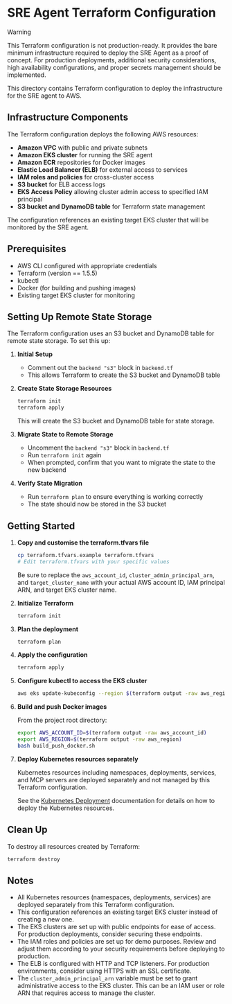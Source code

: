 # SRE Agent Terraform Configuration

> [!WARNING]
> This Terraform configuration is not production-ready. It provides the bare minimum infrastructure required to deploy the SRE Agent as a proof of concept. For production deployments, additional security considerations, high availability configurations, and proper secrets management should be implemented.

This directory contains Terraform configuration to deploy the infrastructure for the SRE agent to AWS.

## Infrastructure Components

The Terraform configuration deploys the following AWS resources:

- **Amazon VPC** with public and private subnets
- **Amazon EKS cluster** for running the SRE agent
- **Amazon ECR** repositories for Docker images
- **Elastic Load Balancer (ELB)** for external access to services
- **IAM roles and policies** for cross-cluster access
- **S3 bucket** for ELB access logs
- **EKS Access Policy** allowing cluster admin access to specified IAM principal
- **S3 bucket and DynamoDB table** for Terraform state management

The configuration references an existing target EKS cluster that will be monitored by the SRE agent.

## Prerequisites

- AWS CLI configured with appropriate credentials
- Terraform (version == 1.5.5)
- kubectl
- Docker (for building and pushing images)
- Existing target EKS cluster for monitoring

## Setting Up Remote State Storage

The Terraform configuration uses an S3 bucket and DynamoDB table for remote state storage. To set this up:

1. **Initial Setup**
   - Comment out the `backend "s3"` block in `backend.tf`
   - This allows Terraform to create the S3 bucket and DynamoDB table

2. **Create State Storage Resources**
   ```bash
   terraform init
   terraform apply
   ```
   This will create the S3 bucket and DynamoDB table for state storage.

3. **Migrate State to Remote Storage**
   - Uncomment the `backend "s3"` block in `backend.tf`
   - Run `terraform init` again
   - When prompted, confirm that you want to migrate the state to the new backend

4. **Verify State Migration**
   - Run `terraform plan` to ensure everything is working correctly
   - The state should now be stored in the S3 bucket

## Getting Started

1. **Copy and customise the terraform.tfvars file**

   ```bash
   cp terraform.tfvars.example terraform.tfvars
   # Edit terraform.tfvars with your specific values
   ```

   Be sure to replace the `aws_account_id`, `cluster_admin_principal_arn`, and `target_cluster_name` with your actual AWS account ID, IAM principal ARN, and target EKS cluster name.

2. **Initialize Terraform**

   ```bash
   terraform init
   ```

3. **Plan the deployment**

   ```bash
   terraform plan
   ```

4. **Apply the configuration**

   ```bash
   terraform apply
   ```

5. **Configure kubectl to access the EKS cluster**

   ```bash
   aws eks update-kubeconfig --region $(terraform output -raw aws_region) --name $(terraform output -raw eks_cluster_name)
   ```

6. **Build and push Docker images**

   From the project root directory:

   ```bash
   export AWS_ACCOUNT_ID=$(terraform output -raw aws_account_id)
   export AWS_REGION=$(terraform output -raw aws_region)
   bash build_push_docker.sh
   ```

7. **Deploy Kubernetes resources separately**

   Kubernetes resources including namespaces, deployments, services, and MCP servers are deployed separately and not managed by this Terraform configuration.

   See the [Kubernetes Deployment](../docs/kubernetes-deployment.md) documentation for details on how to deploy the Kubernetes resources.

## Clean Up

To destroy all resources created by Terraform:

```bash
terraform destroy
```

## Notes

- All Kubernetes resources (namespaces, deployments, services) are deployed separately from this Terraform configuration.
- This configuration references an existing target EKS cluster instead of creating a new one.
- The EKS clusters are set up with public endpoints for ease of access. For production deployments, consider securing these endpoints.
- The IAM roles and policies are set up for demo purposes. Review and adjust them according to your security requirements before deploying to production.
- The ELB is configured with HTTP and TCP listeners. For production environments, consider using HTTPS with an SSL certificate.
- The `cluster_admin_principal_arn` variable must be set to grant administrative access to the EKS cluster. This can be an IAM user or role ARN that requires access to manage the cluster.
